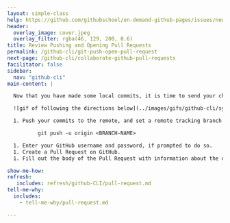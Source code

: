 ```yaml
---
layout: simple-class
help: https://github.com/githubschool/on-demand-github-pages/issues/new?title=I%20need%20help&body=Describe%20what%20you%20need%20help%20with%20here.&labels=Help%20Wanted
header:
  overlay_image: cover.jpeg
  overlay_filter: rgba(46, 129, 200, 0.6)
title: Review Pushing and Opening Pull Requests
permalink: /github-cli/git-push-open-pull-request
next-page: /github-cli/collaborate-github-pull-requests
facilitator: false
sidebar:
  nav: "github-cli"
main-content: |

  Now that you have made some local commits, it is time to send your changes to the remote copy of your repository on GitHub.com and create a Pull Request.

  ![gif of following the directions below](../images/gifs/github-cli/sync-changes.gif)

  1. Push your commits to the remote, and set a remote tracking branch:

          git push -u origin <BRANCH-NAME>

  1. Enter your GitHub username and password, if prompted to do so.
  1. Create a Pull Request on GitHub.
  1. Fill out the body of the Pull Request with information about the changes you're introducing.

show-me-how:
refresh:
   includes: refresh/github-CLI/pull-request.md
tell-me-why:
  includes:
    - tell-me-why/pull-request.md

---
```

